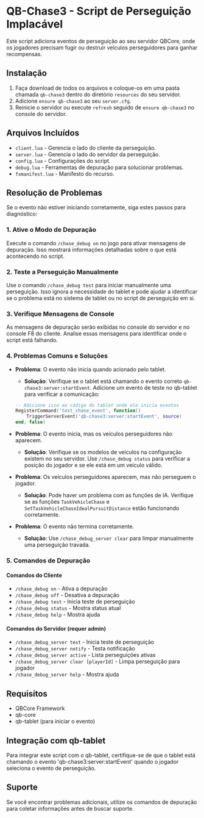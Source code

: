 # QB-Chase3 - Script de Perseguição Implacável

Este script adiciona eventos de perseguição ao seu servidor QBCore, onde os jogadores precisam fugir ou destruir veículos perseguidores para ganhar recompensas.

## Instalação

1. Faça download de todos os arquivos e coloque-os em uma pasta chamada `qb-chase3` dentro do diretório `resources` do seu servidor.
2. Adicione `ensure qb-chase3` ao seu `server.cfg`.
3. Reinicie o servidor ou execute `refresh` seguido de `ensure qb-chase3` no console do servidor.

## Arquivos Incluídos

- `client.lua` - Gerencia o lado do cliente da perseguição.
- `server.lua` - Gerencia o lado do servidor da perseguição.
- `config.lua` - Configurações do script.
- `debug.lua` - Ferramentas de depuração para solucionar problemas.
- `fxmanifest.lua` - Manifesto do recurso.

## Resolução de Problemas

Se o evento não estiver iniciando corretamente, siga estes passos para diagnóstico:

### 1. Ative o Modo de Depuração

Execute o comando `/chase_debug on` no jogo para ativar mensagens de depuração. Isso mostrará informações detalhadas sobre o que está acontecendo no script.

### 2. Teste a Perseguição Manualmente

Use o comando `/chase_debug test` para iniciar manualmente uma perseguição. Isso ignora a necessidade do tablet e pode ajudar a identificar se o problema está no sistema de tablet ou no script de perseguição em si.

### 3. Verifique Mensagens de Console

As mensagens de depuração serão exibidas no console do servidor e no console F8 do cliente. Analise essas mensagens para identificar onde o script está falhando.

### 4. Problemas Comuns e Soluções

- **Problema**: O evento não inicia quando acionado pelo tablet.
  - **Solução**: Verifique se o tablet está chamando o evento correto `qb-chase3:server:startEvent`. Adicione um evento de teste no qb-tablet para verificar a comunicação:
  ```lua
  -- Adicione isso ao código do tablet onde ele inicia eventos
  RegisterCommand('test_chase_event', function()
      TriggerServerEvent('qb-chase3:server:startEvent', source)
  end, false)
  ```

- **Problema**: O evento inicia, mas os veículos perseguidores não aparecem.
  - **Solução**: Verifique se os modelos de veículos na configuração existem no seu servidor. Use `/chase_debug status` para verificar a posição do jogador e se ele está em um veículo válido.

- **Problema**: Os veículos perseguidores aparecem, mas não perseguem o jogador.
  - **Solução**: Pode haver um problema com as funções de IA. Verifique se as funções `TaskVehicleChase` e `SetTaskVehicleChaseIdealPursuitDistance` estão funcionando corretamente.

- **Problema**: O evento não termina corretamente.
  - **Solução**: Use `/chase_debug_server clear` para limpar manualmente uma perseguição travada.

### 5. Comandos de Depuração

#### Comandos do Cliente
- `/chase_debug on` - Ativa a depuração
- `/chase_debug off` - Desativa a depuração
- `/chase_debug test` - Inicia teste de perseguição
- `/chase_debug status` - Mostra status atual
- `/chase_debug help` - Mostra ajuda

#### Comandos do Servidor (requer admin)
- `/chase_debug_server test` - Inicia teste de perseguição
- `/chase_debug_server notify` - Testa notificação
- `/chase_debug_server active` - Lista perseguições ativas
- `/chase_debug_server clear [playerId]` - Limpa perseguição para jogador
- `/chase_debug_server help` - Mostra ajuda

## Requisitos

- QBCore Framework
- qb-core
- qb-tablet (para iniciar o evento)

## Integração com qb-tablet

Para integrar este script com o qb-tablet, certifique-se de que o tablet está chamando o evento 'qb-chase3:server:startEvent' quando o jogador seleciona o evento de perseguição.

## Suporte

Se você encontrar problemas adicionais, utilize os comandos de depuração para coletar informações antes de buscar suporte.
